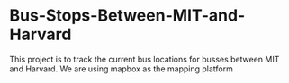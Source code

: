 # Bus-Stops-Between-MIT-and-Harvard
This project is to track the current bus locations for busses between MIT and Harvard. We are using mapbox as the mapping platform
